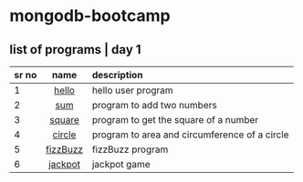 # mongodb-bootcamp

## list of programs | day 1

| sr no  | name |  description |
|---|:---------------------------------:|:---------------------------|
| 1 | [hello](./one/hello)         | hello user program |
| 2 | [sum](./one/sum)             | program to add two numbers |
| 3 | [square](./one/square)       | program to get the square of a number |
| 4 | [circle](./one/circle)       | program to area and circumference of a circle |
| 5 | [fizzBuzz](./one/fizzBuzz)   | fizzBuzz program |
| 6 | [jackpot](./one/jackpot)     | jackpot game |